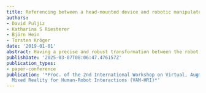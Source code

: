 ```yaml
---
title: Referencing between a head-mounted device and robotic manipulators
authors:
- David Puljiz
- Katharina S Riesterer
- Björn Hein
- Torsten Kröger
date: '2019-01-01'
abstract: Having a precise and robust transformation between the robot coordinate system and the AR-device coordinate system is paramount during human-robot interaction (HRI) based on augmented reality using Head mounted displays (HMD), both for intuitive information display and for the tracking of human motions. Most current solutions in this area rely either on the tracking of visual markers, e.g. QR codes, or on manual referencing, both of which provide unsatisfying results. Meanwhile a plethora of object detection and referencing methods exist in the wider robotic and machine vision communities. The precision of the referencing is likewise almost never measured. Here we would like to address this issue by firstly presenting an overview of currently used referencing methods between robots and HMDs. This is followed by a brief overview of object detection and referencing methods used in the field of robotics. Based on these methods we suggest three classes of referencing algorithms we intend to pursue - semi-automatic, on-shot; automatic, one-shot; and automatic continuous. We describe the general workflows of these three classes as well as describing our proposed algorithms in each of these classes. Finally we present the first experimental results of a semi-automatic referencing algorithm, tested on an industrial KUKA KR-5 manipulator.
publishDate: '2025-03-07T08:06:47.476157Z'
publication_types:
- paper-conference
publication: '*Proc. of the 2nd International Workshop on Virtual, Augmented, and
  Mixed Reality for Human-Robot Interactions (VAM-HRI)*'
---
```

